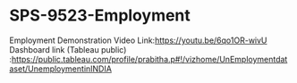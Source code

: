 # SPS-9523-Employment
Employment
Demonstration Video Link:https://youtu.be/6qo1OR-wivU
Dashboard link (Tableau public) :https://public.tableau.com/profile/prabitha.p#!/vizhome/UnEmploymentdataset/UnemploymentinINDIA
